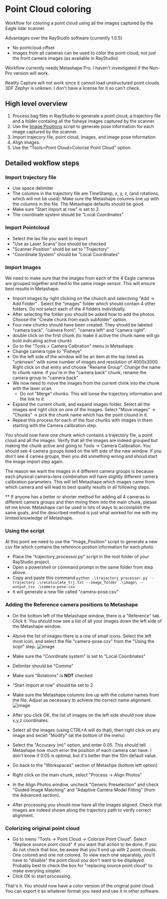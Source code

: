# Point Cloud coloring

Workflow for coloring a point cloud using all the images captured by the Eagle lidar scanner.

Advantages over the RayStudio software (currently 1.0.5)
- No pointcloud offset
- Images from all cameras can be used to color the point cloud, not just the front camera images (as available in RayStudio)

Workflow currently needs Metashape Pro. I haven't investigated if the Non-Pro version will work.  
 
Reality Capture will not work since it cannot load unstructured point clouds.
3DF Zephyr is unkown. I don't have a license for it so can't check.

## High level overview

1. Process bag files in RayStudio to generate a point cloud, a trajectory file and a folder contaiing all the fisheye images captured by the scanner.
2. Use the [Image Positions](https://github.com/0ut5ider/Eagle_Scanner_Misc/tree/main/image_positions) script to generate pose information for each image captured by the scanner.
3. Import trajecory file, point cloud, images, and image pose information
4. Align images.
5. Use the "Tools>Point Cloud>Colorise Point Cloud" option.

## Detailed wokflow steps

### Import trajectory file
- Use space delimiter
- The columns in the trajectory file are TimeStamp, x, y, z, (and rotations, which will not be used). Make sure the Metashape columns line up with the columns in the file. The Metashape defaults should be good.
- Make sure "Start import at row" is set to 2.
- The coordinate system should be "Local Coordinates"

### Import Pointcloud
- Select the las file you want to import
- "Use as Laser Scans" box should be checked
- "Scanner Position" shold be set to "Trajectory"
- "Coordinate System" should be "Local Coordinates"

### Import Images
We need to make sure that the images from each of the 4 Eagle cameras are grouped together and tied to the same image sensor. This will ensure best results in Metashape.
- Import images by right clicking on the chunch and selectiong "Add -> Add Folder" . Select the "images" folder which should contain 4 other folders. Do not select each of the 4 folders individually.
- After selecting the folder you should be asked how to add the photos. Choose the "Create chunk from each subfolder" option.
- Four new chunks should have been created. They should be labeled "camera back", "camera front", "camera left" and "camera right".
- double click on the first chunk (to make it active the chunk name will go bold indicating active chunk)
- Go to the "Tools > Camera Caibration" menu in Metashape.
- Change camera type to "Fisheye"
- On the left side of the window will be an item at the top listed as "unknown" with some number of images and resolution of 4000x3000. Right click on that entry and choose "Rename Group". Change the name to chunk name. If you're in the "camera back" chunk, rename the camera group to "camera back"
- We now need to move the images from the current chink into the chunk with the laser scan.
  - Do not "Merge" chunks. This will loose the trajectory information and the link to it.
- Expand the current chunk, and expand images folder. Select all the images and right click on one of the images. Select "Move images" -> "Chunks" -> pick the chunk name which has the point clound in it. 
- Repeat this process for each of the four chunks with images in them starting with the Camera calibration step.

You should now have one chunk which contains a trajectory file, a point cloud and all the images. Verify that all the images are indeed grouped but making the chunk active and going to Tools -> Camera Calibration. You should see 4 camera groups listed on the left side of the new window. If you don't see 4 camea groups, then you did something wrong and shoud start the image import step again.

The reason we want the images in 4 different camera groups is because each physical camera+lens combination will have slightly different camera calibration parameters. This will tell Metashape which images came from which camera and will lead to best quality results in all following steps.

** If anyone has a better or shorter method for adding all 4 cameras to different camera groups and then mving them into the main chunk, please let me know. Metashape can be used in lots of ways to accomplish the same goals, and the described method is just what worked for me with my limited knowledge of Metashape.

### Using the script
At this point we need to use the "Image_Position" script to generate a new csv file which contains the reference postion information for each photo.

- Place the "trajectory_processor.py" script in the root folder of your RayStudio project.
- Open a powershell or command prompt in the same folder from step above.
- Copy and paste this command `python .\trajectory_processor.py --trajectory .\recalculate_trj.txt --image_folder .\image\ --output_csv .\camera-pose.csv`
- It will generate a new file called "camera-pose.csv"

### Adding the Reference camera positions to Metashape
- On the bottom left of the Metashape window, there is a "Reference" tab. Click it. You should now see a list of all your images down the left side of the Metashape window.
- Above the list of images there is a row of small icons. Select the left most icon, and select the file "camera-pose.csv" from the "Using the scipt" step.
![image](https://github.com/user-attachments/assets/54afb1c8-a7b5-4568-a4ed-5d67a550c98f)
- Make sure the "Coordinate system" is set to "Local Coordinates"
- Delimiter should be "Comma"
- Make sure "Rotations" is **NOT** checked
- "Start import at row" should be set to 2
- Make sure the Metashape columns line up with the column names from the file. Adjust as necessary to achieve the correct name alignment.   
![image](https://github.com/user-attachments/assets/c0865277-d152-49d4-a8b0-a483c546295b)

- After you click OK, the list of images on the left side should now show x,y,z coordinates.
- Select all the images  (using CTRL+A will do that), then right click on any image and seclet "Modify" (at the bottom of the menu)
- Select the "Accuravy (m)" option, and enter 0.05. This should tell Metashape how much error the position of each camera can have. I don't know if 0.05 is optimal, but it's better than the 10m default value.
- Go back to the "Workspaces" section of Metashpe (bottom left option)
- Right click on the main chunk, select "Process -> Align Photos"
- In the Align Photos window, uncheck "Generic Preselection" and check "Guided Image Matching" and "Adaptive Camera Model Fitting" (from the Advanced section). 
- After processing you should now have all the images aligned. Check that images are indeed shown along the trajectory path to verify correct alignment.

### Colorizing original point cloud
- Go to menu "Tools -> Point Cloud -> Colorize Point Cloud". Select "Replace source point cloud" if you want that action to be done. If you do not check that box, be aware that you'll end up with 2 point clouds. One colored and one not colored. To view each one separately, you'll have to "disable" the point cloud you don't want to be displayed.
 Probably best to check the box for "replacing source point cloud" to make everyting simpler.
- Click OK to start processing.


That's it. You should now have a color version of the original point cloud.
You can export it as whatever format you need and use it in other software.
